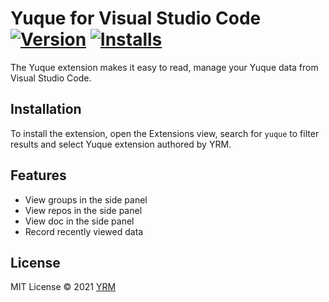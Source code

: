 # Yuque for Visual Studio Code  [![Version](https://vsmarketplacebadge.apphb.com/version/YRM.yuque.svg)](https://marketplace.visualstudio.com/items?itemName=YRM.yuque) [![Installs](https://vsmarketplacebadge.apphb.com/installs-short/YRM.yuque.svg)](https://marketplace.visualstudio.com/items?itemName=YRM.yuque)

The Yuque extension makes it easy to read, manage your Yuque data from Visual Studio Code.

## Installation
To install the extension, open the Extensions view, search for `yuque` to filter results and select Yuque extension authored by YRM.

## Features
- View groups in the side panel
- View repos in the side panel
- View doc in the side panel
- Record recently viewed data

## License
MIT License © 2021 [YRM](https://github.com/yrming)
